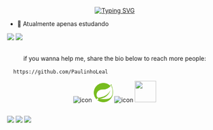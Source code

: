 <div align="center">
  
<a href="https://git.io/typing-svg"><img src="https://readme-typing-svg.demolab.com?font=Fira+Code&weight=500&duration=2000&pause=1000&color=515FF7&width=435&lines=WELCOME%2C+IT'S+A+PLEASURE;BIEN+VIENIDO%2C+ES+UN+PLACER;%E3%81%84%E3%82%89%E3%81%A3%E3%81%97%E3%82%83%E3%81%84%E3%81%BE%E3%81%9B%E3%80%82%E3%81%AF%E3%81%98%E3%82%81%E3%81%BE%E3%81%97%E3%81%A6" alt="Typing SVG" /></a>
</div>

- 🙂 Atualmente apenas estudando



<div >
<div>
  <img height="180em" src="https://github-readme-stats.vercel.app/api?username=PaulinhoLeal&show_icons=true&theme=dark&include_all_commits=true&count_private=true" />
  <img height="180em" src="https://github-readme-stats.vercel.app/api/top-langs/?username=PaulinhoLeal&layout=compact&theme=dark"/>
</div>
<br>
</div>
  <p align="center" >if you wanna help me, share the bio below to reach more people:</p>

```
  https://github.com/PaulinhoLeal
```
<div align="center">
 <img src="https://techstack-generator.vercel.app/java-icon.svg" alt="icon" width="65" height="65" />
 <img src="https://raw.githubusercontent.com/devicons/devicon/master/icons/spring/spring-original.svg"  height="45" width="45" />


 

 <img src="https://techstack-generator.vercel.app/mysql-icon.svg" alt="icon" width="65" height="65" />

 <img src="https://cdn.jsdelivr.net/gh/devicons/devicon/icons/angularjs/angularjs-original.svg" width="50" height="50"  />
  </div>

##


<div> 
 
  <a href="https://instagram.com/paulinho.henrique.1806" target="_blank"><img src="https://img.shields.io/badge/-Instagram-%23E4405F?style=for-the-badge&logo=instagram&logoColor=white" target="_blank"></a>
  <a href = "mailto:paulonagasumileal@gmail.com"><img src="https://img.shields.io/badge/-Gmail-%23333?style=for-the-badge&logo=gmail&logoColor=white" target="_blank"></a>
  <a href="https://www.linkedin.com/in/paulo-leal-3b3861266" target="_blank"><img src="https://img.shields.io/badge/-LinkedIn-%230077B5?style=for-the-badge&logo=linkedin&logoColor=white" target="_blank"></a> 
  
</div>
